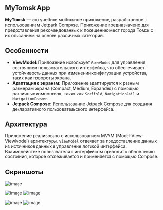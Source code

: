 ## MyTomsk App

**MyTomsk** — это учебное мобильное приложение, разработанное с использованием Jetpack Compose. Приложение предназначено для предоставления рекомендованных к посещению мест города Томск с их описанием на основе различных категорий. 

## Особенности

- **ViewModel:** Приложение использует `ViewModel` для управления состоянием пользовательского интерфейса, что обеспечивает устойчивость данных при изменении конфигурации устройства, таких как повороты экрана.
- **Адаптация к экранам:** Приложение адаптируется к разным размерам экрана (Compact, Medium, Expanded) с помощью различных компоновок, таких как `Scaffold`, `NavigationRail` и `NavigationDrawer`.
- **Jetpack Compose:** Использование Jetpack Compose для создания декларативного пользовательского интерфейса.

## Архитектура

Приложение реализовано с использованием MVVM (Model-View-ViewModel) архитектуры. `ViewModel` отвечает за предоставление данных из источников данных и управление логикой интерфейса. Взаимодействие пользователя с интерфейсом приводит к обновлению состояния, которое отслеживается и применяется с помощью Compose.

## Скриншоты
![image](https://github.com/user-attachments/assets/448c4849-ecae-4a26-809b-cc17efba4aa0)

![image](https://github.com/user-attachments/assets/0fd6520d-978a-4f32-b670-90a821b67d47)
![image](https://github.com/user-attachments/assets/36b116e3-733f-49a5-b27c-2325fe7d1d7b)

![image](https://github.com/user-attachments/assets/650d9242-f568-4ac5-a268-7cc9bb26cb37)
![image](https://github.com/user-attachments/assets/caeebf20-fadf-43e7-a908-582b8246425f)
